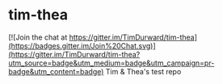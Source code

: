 # tim-thea

[![Join the chat at https://gitter.im/TimDurward/tim-thea](https://badges.gitter.im/Join%20Chat.svg)](https://gitter.im/TimDurward/tim-thea?utm_source=badge&utm_medium=badge&utm_campaign=pr-badge&utm_content=badge)
Tim &amp; Thea's test repo
